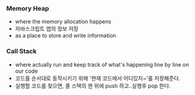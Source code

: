 ### Memory Heap

- where the memory allocation happens 
- 자바스크립트 앱의 정보 저장 
- as a place to store and write information



### Call Stack

- where actually run and keep track of what's happening line by line  on our code
- 코드를 순서대로 동작시키기 위해 '현재 코드에서 어디있지~'를 저장해준다.
- 실행할 코드를 찾으면, 콜 스택의 맨 위에 push 하고..실행후 pop 한다.



